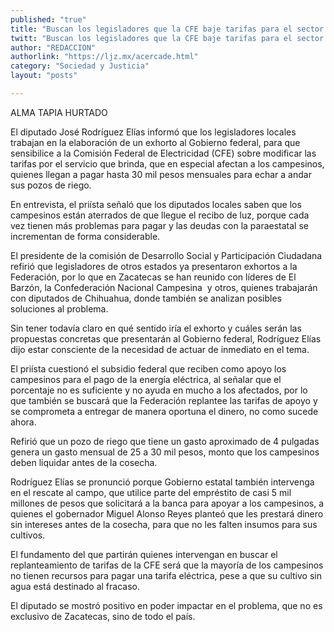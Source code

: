 ```yaml
---
published: "true"
title: "Buscan los legisladores que la CFE baje tarifas para el sector campesino"
twitt: "Buscan los legisladores que la CFE baje tarifas para el sector campesino"
author: "REDACCION"
authorlink: "https://ljz.mx/acercade.html"
category: "Sociedad y Justicia"
layout: "posts"

---
```



  ALMA TAPIA HURTADO



  El diputado José Rodríguez Elías informó que los legisladores locales trabajan en la elaboración de un exhorto al Gobierno federal, para que sensibilice a la Comisión Federal de Electricidad (CFE) sobre modificar las tarifas por el servicio que brinda, que en especial afectan a los campesinos, quienes llegan a pagar hasta 30 mil pesos mensuales para echar a andar sus pozos de riego.



  En entrevista, el priísta señaló que los diputados locales saben que los campesinos están aterrados de que llegue el recibo de luz, porque cada vez tienen más problemas para pagar y las deudas con la paraestatal se incrementan de forma considerable.



  El presidente de la comisión de Desarrollo Social y Participación Ciudadana refirió que legisladores de otros estados ya presentaron exhortos a la Federación, por lo que en Zacatecas se han reunido con líderes de El Barzón, la Confederación Nacional Campesina  y otros, quienes trabajarán con diputados de Chihuahua, donde también se analizan posibles soluciones al problema.



  Sin tener todavía claro en qué sentido iría el exhorto y cuáles serán las propuestas concretas que presentarán al Gobierno federal, Rodríguez Elías dijo estar consciente de la necesidad de actuar de inmediato en el tema.



  El priísta cuestionó el subsidio federal que reciben como apoyo los campesinos para el pago de la energía eléctrica, al señalar que el porcentaje no es suficiente y no ayuda en mucho a los afectados, por lo que también se buscará que la Federación replantee las tarifas de apoyo y se comprometa a entregar de manera oportuna el dinero, no como sucede ahora.



  Refirió que un pozo de riego que tiene un gasto aproximado de 4 pulgadas genera un gasto mensual de 25 a 30 mil pesos, monto que los campesinos deben liquidar antes de la cosecha.



  Rodríguez Elías se pronunció porque Gobierno estatal también intervenga en el rescate al campo, que utilice parte del empréstito de casi 5 mil millones de pesos que solicitará a la banca para apoyar a los campesinos, a quienes el gobernador Miguel Alonso Reyes planteó que les prestará dinero sin intereses antes de la cosecha, para que no les falten insumos para sus cultivos.



  El fundamento del que partirán quienes intervengan en buscar el replanteamiento de tarifas de la CFE será que la mayoría de los campesinos no tienen recursos para pagar una tarifa eléctrica, pese a que su cultivo sin agua está destinado al fracaso.



  El diputado se mostró positivo en poder impactar en el problema, que no es exclusivo de Zacatecas, sino de todo el país.


